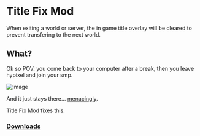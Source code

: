 # Title Fix Mod

 When exiting a world or server, the in game title overlay will be cleared to prevent transfering to the next world.

## What?

Ok so POV: you come back to your computer after a break, then you leave hypixel and join your smp.

![image](https://user-images.githubusercontent.com/59705125/166203610-77ec84db-fe8b-45dd-9d4e-1fcc12c4ebbf.png)

And it just stays there... [menacingly](https://www.youtube.com/watch?v=LPmzRa-sXQs).

Title Fix Mod fixes this.

### [Downloads](https://github.com/DuncanRuns/Title-Fix-Mod/releases)
